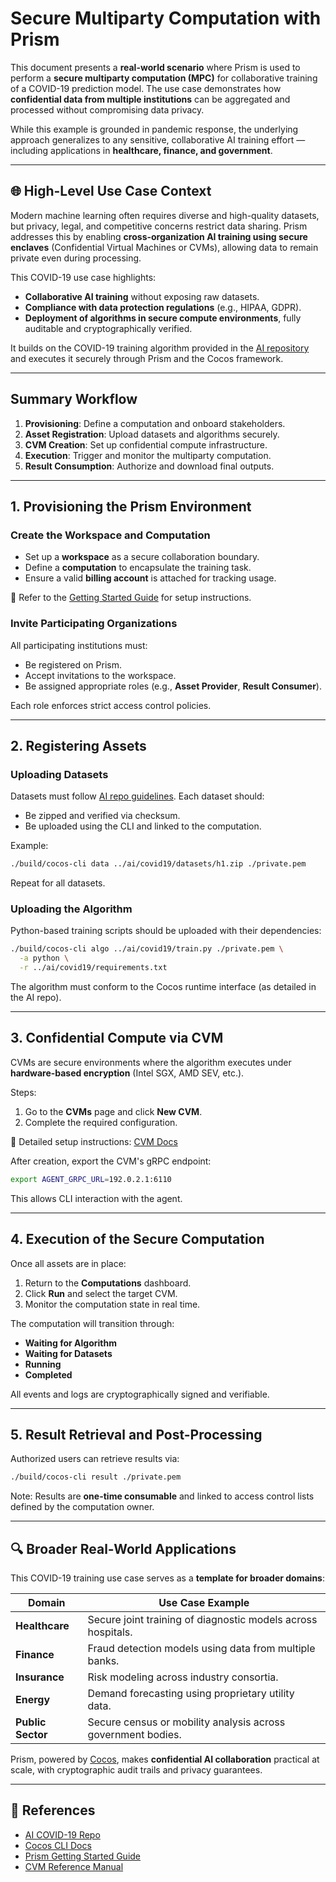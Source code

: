 # Secure Multiparty Computation with Prism

This document presents a **real-world scenario** where Prism is used to perform a **secure multiparty computation (MPC)** for collaborative training of a COVID-19 prediction model. The use case demonstrates how **confidential data from multiple institutions** can be aggregated and processed without compromising data privacy.

While this example is grounded in pandemic response, the underlying approach generalizes to any sensitive, collaborative AI training effort — including applications in **healthcare, finance, and government**.

---

## 🌐 High-Level Use Case Context

Modern machine learning often requires diverse and high-quality datasets, but privacy, legal, and competitive concerns restrict data sharing. Prism addresses this by enabling **cross-organization AI training using secure enclaves** (Confidential Virtual Machines or CVMs), allowing data to remain private even during processing.

This COVID-19 use case highlights:

- **Collaborative AI training** without exposing raw datasets.
- **Compliance with data protection regulations** (e.g., HIPAA, GDPR).
- **Deployment of algorithms in secure compute environments**, fully auditable and cryptographically verified.

It builds on the COVID-19 training algorithm provided in the [AI repository](https://github.com/ultravioletrs/ai/tree/main/covid19) and executes it securely through Prism and the Cocos framework.

---

## Summary Workflow

1. **Provisioning**: Define a computation and onboard stakeholders.
2. **Asset Registration**: Upload datasets and algorithms securely.
3. **CVM Creation**: Set up confidential compute infrastructure.
4. **Execution**: Trigger and monitor the multiparty computation.
5. **Result Consumption**: Authorize and download final outputs.

---

## 1. Provisioning the Prism Environment

### Create the Workspace and Computation

- Set up a **workspace** as a secure collaboration boundary.
- Define a **computation** to encapsulate the training task.
- Ensure a valid **billing account** is attached for tracking usage.

📘 Refer to the [Getting Started Guide](/docs/getting-started.md) for setup instructions.

### Invite Participating Organizations

All participating institutions must:

- Be registered on Prism.
- Accept invitations to the workspace.
- Be assigned appropriate roles (e.g., **Asset Provider**, **Result Consumer**).

Each role enforces strict access control policies.

---

## 2. Registering Assets

### Uploading Datasets

Datasets must follow [AI repo guidelines](https://github.com/ultravioletrs/ai/tree/main/covid19#testing-with-cocos). Each dataset should:

- Be zipped and verified via checksum.
- Be uploaded using the CLI and linked to the computation.

Example:

```bash
./build/cocos-cli data ../ai/covid19/datasets/h1.zip ./private.pem
```

Repeat for all datasets.

### Uploading the Algorithm

Python-based training scripts should be uploaded with their dependencies:

```bash
./build/cocos-cli algo ../ai/covid19/train.py ./private.pem \
  -a python \
  -r ../ai/covid19/requirements.txt
```

The algorithm must conform to the Cocos runtime interface (as detailed in the AI repo).

---

## 3. Confidential Compute via CVM

CVMs are secure environments where the algorithm executes under **hardware-based encryption** (Intel SGX, AMD SEV, etc.).

Steps:

1. Go to the **CVMs** page and click **New CVM**.
2. Complete the required configuration.

📘 Detailed setup instructions: [CVM Docs](/docs/cvms.md)

After creation, export the CVM's gRPC endpoint:

```bash
export AGENT_GRPC_URL=192.0.2.1:6110
```

This allows CLI interaction with the agent.

---

## 4. Execution of the Secure Computation

Once all assets are in place:

1. Return to the **Computations** dashboard.
2. Click **Run** and select the target CVM.
3. Monitor the computation state in real time.

The computation will transition through:

- **Waiting for Algorithm**
- **Waiting for Datasets**
- **Running**
- **Completed**

All events and logs are cryptographically signed and verifiable.

---

## 5. Result Retrieval and Post-Processing

Authorized users can retrieve results via:

```bash
./build/cocos-cli result ./private.pem 
```

Note: Results are **one-time consumable** and linked to access control lists defined by the computation owner.

---

## 🔍 Broader Real-World Applications

This COVID-19 training use case serves as a **template for broader domains**:

| Domain        | Use Case Example                                                     |
|---------------|----------------------------------------------------------------------|
| **Healthcare** | Secure joint training of diagnostic models across hospitals.        |
| **Finance**    | Fraud detection models using data from multiple banks.              |
| **Insurance**  | Risk modeling across industry consortia.                            |
| **Energy**     | Demand forecasting using proprietary utility data.                  |
| **Public Sector** | Secure census or mobility analysis across government bodies.     |

Prism, powered by [Cocos](https://docs.cocos.ultraviolet.rs), makes **confidential AI collaboration** practical at scale, with cryptographic audit trails and privacy guarantees.

---

## 🔗 References

- [AI COVID-19 Repo](https://github.com/ultravioletrs/ai/tree/main/covid19)
- [Cocos CLI Docs](https://docs.cocos.ultraviolet.rs/cli)
- [Prism Getting Started Guide](/docs/getting-started.md)
- [CVM Reference Manual](/docs/cvms.md)
